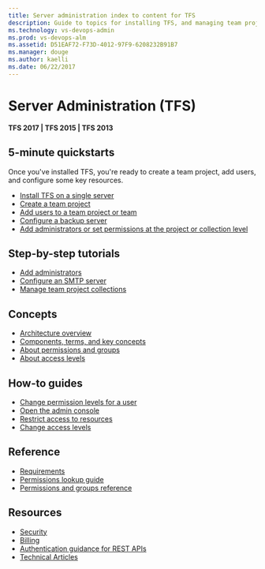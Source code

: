 ```yaml
---
title: Server administration index to content for TFS
description: Guide to topics for installing TFS, and managing team projects, project collections for Team Foundation Server (TFS)  
ms.technology: vs-devops-admin
ms.prod: vs-devops-alm
ms.assetid: D51EAF72-F73D-4012-97F9-6208232B91B7
ms.manager: douge
ms.author: kaelli
ms.date: 06/22/2017
---
```


# Server Administration (TFS) 

<b>TFS 2017 | TFS 2015 | TFS 2013</b> 


<!---
## Overview  
- [TFS components & concepts](architecture/tfs-concepts.md)
- [Configure & manage TFS resources](admin/config-tfs-resources.md)
- [Backup and restore](admin/backup/back-up-restore-tfs.md)
-->

## 5-minute quickstarts  

Once you've installed TFS, you're ready to create a team project, add users, and configure some key resources.       

- [Install TFS on a single server](install/single-server.md)
- [Create a team project](../accounts/create-team-project.md?toc=/vsts/tfs-server/toc.json&bc=/vsts/tfs-server/breadcrumb/toc.json)  
- [Add users to a team project or team](../security/add-users-team-project.md?toc=/vsts/tfs-server/toc.json&bc=/vsts/tfs-server/breadcrumb/toc.json)  
- [Configure a backup server](admin/backup/config-backup-sched-plan.md)  
- [Add administrators or set permissions at the project or collection level](../security/set-project-collection-level-permissions.md?toc=/vsts/tfs-server/toc.json)


## Step-by-step tutorials

- [Add administrators](add-administrator-tfs.md)
- [Configure an SMTP server](admin/setup-customize-alerts.md)
- [Manage team project collections](./admin/manage-team-project-collections.md)

## Concepts 

- [Architecture overview](./architecture/architecture.md)
- [Components, terms, and key concepts](./architecture/tfs-concepts.md)
- [About permissions and groups](/vsts/security/about-permissions?toc=/vsts/tfs-server/toc.json&bc=/vsts/tfs-server/breadcrumb/toc.json)  
- [About access levels](/vsts/security/access-levels?toc=/vsts/tfs-server/toc.json&bc=/vsts/tfs-server/breadcrumb/toc.json)  


## How-to guides

- [Change permission levels for a user](admin/change-permission-levels.md)
- [Open the admin console](./command-line/open-admin-console.md)
- [Restrict access to resources](/vsts/accounts/restrict-access-tfs?toc=/vsts/tfs-server/toc.json&bc=/vsts/tfs-server/breadcrumb/toc.json)
- [Change access levels](/vsts/security/change-access-levels?toc=/vsts/tfs-server/toc.json&bc=/vsts/tfs-server/breadcrumb/toc.json)



## Reference 
- [Requirements](/vsts/accounts/requirements?toc=/vsts/tfs-server/toc.json&bc=/vsts/tfs-server/breadcrumb/toc.json) 
- [Permissions lookup guide](/vsts/security/permissions-lookup-guide?toc=/vsts/tfs-server/toc.json&bc=/vsts/tfs-server/breadcrumb/toc.json)
- [Permissions and groups reference](/vsts/security/permissions?toc=/vsts/tfs-server/toc.json&bc=/vsts/tfs-server/breadcrumb/toc.json)   


## Resources 
 
- [Security](../security/index.md)
- [Billing](../billing/index.md)
- [Authentication guidance for REST APIs](/vsts/integrate/get-started/authentication/authentication-guidance)
- [Technical Articles](../articles/index.md)
